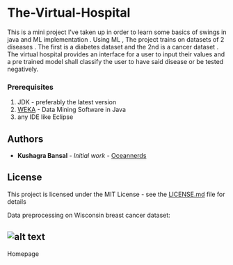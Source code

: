 # The-Virtual-Hospital
This is a mini project I've taken up in order to learn some basics of swings in java and ML implementation . Using ML , The project trains on datasets of 2 diseases . The first is a diabetes dataset and the 2nd is a cancer dataset . The virtual hospital provides an interface for a user to input their values and a pre trained model shall classify the user to have said disease or be tested negatively. 

### Prerequisites

1. JDK - preferably the latest version
2. [WEKA](https://www.cs.waikato.ac.nz/ml/weka/) - Data Mining Software in Java
3. any IDE like Eclipse

## Authors

* **Kushagra Bansal** - *Initial work* - [Oceannerds](https://oceannerds.blogspot.com/)

## License

This project is licensed under the MIT License - see the [LICENSE.md](LICENSE.md) file for details


Data preprocessing on Wisconsin breast cancer dataset: 

## ![alt text](https://drive.google.com/file/d/0B_Jj7ENl2ZiUWGg4WlFWeVdaR0ZaaHZTUmlhRktPTXBWRl9B/view?usp=sharing)

Homepage

